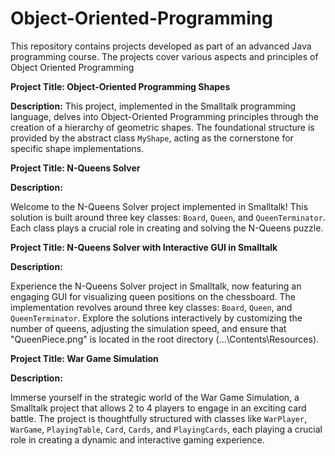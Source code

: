 # Object-Oriented-Programming
This repository contains projects developed as part of an advanced Java programming course. The projects cover various aspects and principles of Object Oriented Programming

**Project Title: Object-Oriented Programming Shapes**

**Description:**
This project, implemented in the Smalltalk programming language, delves into Object-Oriented Programming principles through the creation of a hierarchy of geometric shapes. The foundational structure is provided by the abstract class `MyShape`, acting as the cornerstone for specific shape implementations.

**Project Title: N-Queens Solver**

**Description:**

Welcome to the N-Queens Solver project implemented in Smalltalk! This solution is built around three key classes: `Board`, `Queen`, and `QueenTerminator`. Each class plays a crucial role in creating and solving the N-Queens puzzle.

**Project Title: N-Queens Solver with Interactive GUI in Smalltalk**

**Description:**

Experience the N-Queens Solver project in Smalltalk, now featuring an engaging GUI for visualizing queen positions on the chessboard. The implementation revolves around three key classes: `Board`, `Queen`, and `QueenTerminator`. Explore the solutions interactively by customizing the number of queens, adjusting the simulation speed, and ensure that "QueenPiece.png" is located in the root directory (...\Contents\Resources).

**Project Title: War Game Simulation**

**Description:**

Immerse yourself in the strategic world of the War Game Simulation, a Smalltalk project that allows 2 to 4 players to engage in an exciting card battle. The project is thoughtfully structured with classes like `WarPlayer`, `WarGame`, `PlayingTable`, `Card`, `Cards`, and `PlayingCards`, each playing a crucial role in creating a dynamic and interactive gaming experience.
